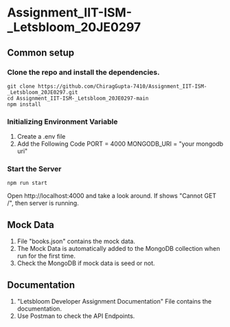 # Assignment_IIT-ISM-_Letsbloom_20JE0297

## Common setup
### Clone the repo and install the dependencies.
    git clone https://github.com/ChiragGupta-7410/Assignment_IIT-ISM-_Letsbloom_20JE0297.git
    cd Assignment_IIT-ISM-_Letsbloom_20JE0297-main
    npm install

### Initializing Environment Variable
1. Create a .env file
2. Add the Following Code
    PORT = 4000
    MONGODB_URI = "your mongodb uri"

### Start the Server
    npm run start
Open http://localhost:4000 and take a look around.
If shows "Cannot GET /", then server is running.

## Mock Data
1. File "books.json" contains the mock data.
2. The Mock Data is automatically added to the MongoDB collection when run for the first time.
3. Check the MongoDB if mock data is seed or not.

## Documentation
1. "Letsbloom Developer Assignment Documentation" File contains the documentation.
2. Use Postman to check the API Endpoints.

